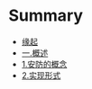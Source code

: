 # Summary

* [缘起](README.md)
* [一.概述](chapter1.md)
* [1.安防的概念](1an-fang-de-gai-nian.md)
* [2.实现形式](2shi-xian-xing-shi.md)


